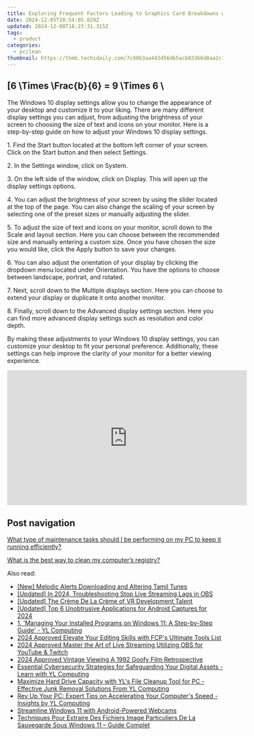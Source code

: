 ```yaml
---
title: Exploring Frequent Factors Leading to Graphics Card Breakdowns with YL Software Guidance
date: 2024-12-05T20:54:05.829Z
updated: 2024-12-08T18:23:31.315Z
tags:
  - product
categories:
  - pcclean
thumbnail: https://thmb.techidaily.com/7c98b3aa443d56db5acb03366d8aa2c1ee75e1644b06d32e3fca560857ba5e46.jpg
---
```


## \[6 \Times \Frac{b}{6} = 9 \Times 6 \

The Windows 10 display settings allow you to change the appearance of your desktop and customize it to your liking. There are many different display settings you can adjust, from adjusting the brightness of your screen to choosing the size of text and icons on your monitor. Here is a step-by-step guide on how to adjust your Windows 10 display settings. 

1\. Find the Start button located at the bottom left corner of your screen. Click on the Start button and then select Settings.

2\. In the Settings window, click on System.

3\. On the left side of the window, click on Display. This will open up the display settings options. 

4\. You can adjust the brightness of your screen by using the slider located at the top of the page. You can also change the scaling of your screen by selecting one of the preset sizes or manually adjusting the slider.

5\. To adjust the size of text and icons on your monitor, scroll down to the Scale and layout section. Here you can choose between the recommended size and manually entering a custom size. Once you have chosen the size you would like, click the Apply button to save your changes.

6\. You can also adjust the orientation of your display by clicking the dropdown menu located under Orientation. You have the options to choose between landscape, portrait, and rotated.

7\. Next, scroll down to the Multiple displays section. Here you can choose to extend your display or duplicate it onto another monitor.

8\. Finally, scroll down to the Advanced display settings section. Here you can find more advanced display settings such as resolution and color depth. 

By making these adjustments to your Windows 10 display settings, you can customize your desktop to fit your personal preference. Additionally, these settings can help improve the clarity of your monitor for a better viewing experience.

<!-- affiliate ads begin -->
<iframe width="560" height="315" src="https://www.youtube.com/embed/0dOfcihxjiw?si=_fkp1S1Uw0N1dp6b" title="YouTube video player" frameborder="0" allow="accelerometer; autoplay; clipboard-write; encrypted-media; gyroscope; picture-in-picture; web-share" referrerpolicy="strict-origin-when-cross-origin" allowfullscreen></iframe>
<!-- affiliate ads end -->

## Post navigation

[What type of maintenance tasks should I be performing on my PC to keep it running efficiently?](https://tools.techidaily.com/pcclean/products/)

[What is the best way to clean my computer’s registry?](https://tools.techidaily.com/pcclean/products/)

<ins class="adsbygoogle"
     style="display:block"
     data-ad-format="autorelaxed"
     data-ad-client="ca-pub-7571918770474297"
     data-ad-slot="1223367746"></ins>

<ins class="adsbygoogle"
     style="display:block"
     data-ad-client="ca-pub-7571918770474297"
     data-ad-slot="8358498916"
     data-ad-format="auto"
     data-full-width-responsive="true"></ins>

<span class="atpl-alsoreadstyle">Also read:</span>
<div><ul>
<li><a href="https://extra-skills.techidaily.com/new-melodic-alerts-downloading-and-altering-tamil-tunes/"><u>[New] Melodic Alerts Downloading and Altering Tamil Tunes</u></a></li>
<li><a href="https://screen-sharing-recording.techidaily.com/updated-in-2024-troubleshooting-stop-live-streaming-lags-in-obs/"><u>[Updated] In 2024, Troubleshooting Stop Live Streaming Lags in OBS</u></a></li>
<li><a href="https://some-tips.techidaily.com/updated-the-creme-de-la-creme-of-vr-development-talent/"><u>[Updated] The Crème De La Crème of VR Development Talent</u></a></li>
<li><a href="https://digital-screen-recording.techidaily.com/updated-top-6-unobtrusive-applications-for-android-captures-for-2024/"><u>[Updated] Top 6 Unobtrusive Applications for Android Captures for 2024</u></a></li>
<li><a href="https://win-exclusive.techidaily.com/1-managing-your-installed-programs-on-windows-11-a-step-by-step-guide-yl-computing/"><u>1. 'Managing Your Installed Programs on Windows 11: A Step-by-Step Guide' - YL Computing</u></a></li>
<li><a href="https://fox-blue.techidaily.com/2024-approved-elevate-your-editing-skills-with-fcps-ultimate-tools-list/"><u>2024 Approved Elevate Your Editing Skills with FCP's Ultimate Tools List</u></a></li>
<li><a href="https://video-capture.techidaily.com/2024-approved-master-the-art-of-live-streaming-utilizing-obs-for-youtube-and-twitch/"><u>2024 Approved Master the Art of Live Streaming Utilizing OBS for YouTube & Twitch</u></a></li>
<li><a href="https://fox-access.techidaily.com/2024-approved-vintage-viewing-a-1992-goofy-film-retrospective/"><u>2024 Approved Vintage Viewing A 1992 Goofy Film Retrospective</u></a></li>
<li><a href="https://win-exclusive.techidaily.com/essential-cybersecurity-strategies-for-safeguarding-your-digital-assets-learn-with-yl-computing/"><u>Essential Cybersecurity Strategies for Safeguarding Your Digital Assets - Learn with YL Computing</u></a></li>
<li><a href="https://win-exclusive.techidaily.com/maximize-hard-drive-capacity-with-yls-file-cleanup-tool-for-pc-effective-junk-removal-solutions-from-yl-computing/"><u>Maximize Hard Drive Capacity with YL's File Cleanup Tool for PC - Effective Junk Removal Solutions From YL Computing</u></a></li>
<li><a href="https://win-exclusive.techidaily.com/rev-up-your-pc-expert-tips-on-accelerating-your-computers-speed-insights-by-yl-computing/"><u>Rev Up Your PC: Expert Tips on Accelerating Your Computer's Speed - Insights by YL Computing</u></a></li>
<li><a href="https://win11-tips.techidaily.com/streamline-windows-11-with-android-powered-webcams/"><u>Streamline Windows 11 with Android-Powered Webcams</u></a></li>
<li><a href="https://win-excellent.techidaily.com/techniques-pour-extraire-des-fichiers-image-particuliers-de-la-sauvegarde-sous-windows-11-guide-complet/"><u>Techniques Pour Extraire Des Fichiers Image Particuliers De La Sauvegarde Sous Windows 11 – Guide Complet</u></a></li>
</ul></div>

